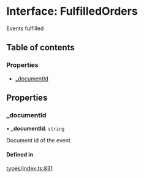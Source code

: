 # Interface: FulfilledOrders

Events fulfilled

## Table of contents

### Properties

- [\_documentId](FulfilledOrders.md#_documentid)

## Properties

### \_documentId

• **\_documentId**: `string`

Document id of the event

#### Defined in

[types/index.ts:831](https://github.com/nevermined-io/react-components/blob/8455fbd/catalog/src/types/index.ts#L831)
